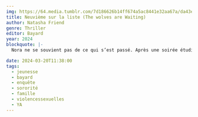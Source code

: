 ```yaml
---
img: https://64.media.tumblr.com/7d186626b14ff674a5ac8441e32aa67a/da43ee30abc90862-e5/s640x960/480313db2489bd76a50ea24922e6f78bd4b948bc.jpg
title: Neuvième sur la liste (The wolves are Waiting)
author: Natasha Friend
genre: Thriller
editor: Bayard
year: 2024
blockquote: |-
  Nora ne se souvient pas de ce qui s’est passé. Après une soirée étudiante, elle s’est réveillée seule et partiellement dénudée sur un terrain de golf. Sur son corps, le chiffre 9. Maintenant, elle voudrait juste reprendre le fil de sa vie comme si de rien n’était. Mais sa meilleure amie Cam ne compte pas en rester là, elle veut comprendre et briser le silence. Car d’autres que Nora sont peut-être en danger…

date: 2024-03-20T11:38:00
tags:
  - jeunesse
  - bayard
  - enquête
  - sororité
  - famille
  - violencessexuelles
  - YA
---
```

